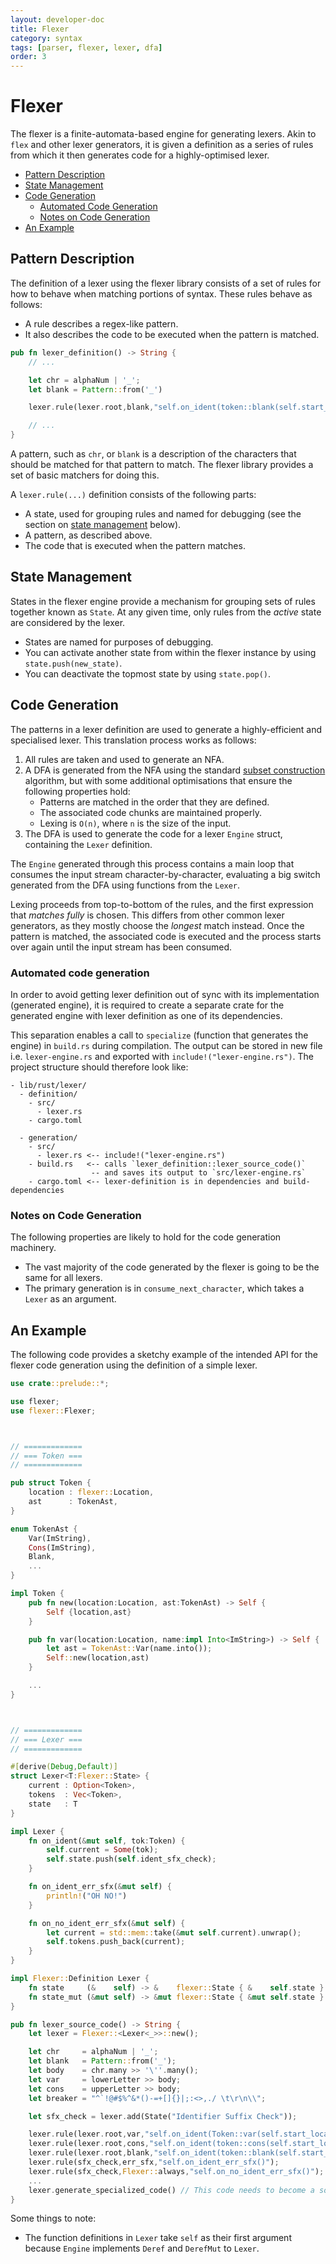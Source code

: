 ```yaml
---
layout: developer-doc
title: Flexer
category: syntax
tags: [parser, flexer, lexer, dfa]
order: 3
---
```


# Flexer
The flexer is a finite-automata-based engine for generating lexers. Akin to
`flex` and other lexer generators, it is given a definition as a series of rules
from which it then generates code for a highly-optimised lexer.

<!-- MarkdownTOC levels="2,3" autolink="true" -->

- [Pattern Description](#pattern-description)
- [State Management](#state-management)
- [Code Generation](#code-generation)
    - [Automated Code Generation](#automated-code-generation)
    - [Notes on Code Generation](#notes-on-code-generation)
- [An Example](#an-example)

<!-- /MarkdownTOC -->

## Pattern Description
The definition of a lexer using the flexer library consists of a set of rules
for how to behave when matching portions of syntax. These rules behave as
follows:

- A rule describes a regex-like pattern.
- It also describes the code to be executed when the pattern is matched.

```rust
pub fn lexer_definition() -> String {
    // ...

    let chr = alphaNum | '_';
    let blank = Pattern::from('_')

    lexer.rule(lexer.root,blank,"self.on_ident(token::blank(self.start_location))");

    // ...
}
```

A pattern, such as `chr`, or `blank` is a description of the characters that
should be matched for that pattern to match. The flexer library provides a set
of basic matchers for doing this.

A `lexer.rule(...)` definition consists of the following parts:

- A state, used for grouping rules and named for debugging (see the section on
  [state management](#state-management) below).
- A pattern, as described above.
- The code that is executed when the pattern matches.

## State Management
States in the flexer engine provide a mechanism for grouping sets of rules
together known as `State`. At any given time, only rules from the _active_ state
are considered by the lexer.

- States are named for purposes of debugging.
- You can activate another state from within the flexer instance by using
  `state.push(new_state)`.
- You can deactivate the topmost state by using `state.pop()`.

## Code Generation
The patterns in a lexer definition are used to generate a highly-efficient and
specialised lexer. This translation process works as follows:

1.  All rules are taken and used to generate an NFA.
2.  A DFA is generated from the NFA using the standard
    [subset construction](https://en.wikipedia.org/wiki/Powerset_construction)
    algorithm, but with some additional optimisations that ensure the following
    properties hold:
    - Patterns are matched in the order that they are defined.
    - The associated code chunks are maintained properly.
    - Lexing is `O(n)`, where `n` is the size of the input.
3.  The DFA is used to generate the code for a lexer `Engine` struct, containing
    the `Lexer` definition.

The `Engine` generated through this process contains a main loop that consumes
the input stream character-by-character, evaluating a big switch generated from
the DFA using functions from the `Lexer`.

Lexing proceeds from top-to-bottom of the rules, and the first expression that
_matches fully_ is chosen. This differs from other common lexer generators, as
they mostly choose the _longest_ match instead. Once the pattern is matched, the
associated code is executed and the process starts over again until the input
stream has been consumed.

### Automated code generation
In order to avoid getting lexer definition out of sync with its implementation
(generated engine), it is required to create a separate crate for the generated 
engine with lexer definition as one of its dependencies.

This separation enables a call to `specialize` (function that generates the engine)
in `build.rs` during compilation. The output can be stored in new file i.e. 
`lexer-engine.rs` and exported with `include!("lexer-engine.rs")`. The project
structure should therefore look like:

```
- lib/rust/lexer/
  - definition/
    - src/
      - lexer.rs
    - cargo.toml

  - generation/
    - src/
      - lexer.rs <-- include!("lexer-engine.rs")
    - build.rs   <-- calls `lexer_definition::lexer_source_code()`
                  -- and saves its output to `src/lexer-engine.rs`
    - cargo.toml <-- lexer-definition is in dependencies and build-dependencies
```

### Notes on Code Generation
The following properties are likely to hold for the code generation machinery.

- The vast majority of the code generated by the flexer is going to be the same
  for all lexers.
- The primary generation is in `consume_next_character`, which takes a `Lexer`
  as an argument.

## An Example
The following code provides a sketchy example of the intended API for the
flexer code generation using the definition of a simple lexer.

```rust
use crate::prelude::*;

use flexer;
use flexer::Flexer;



// =============
// === Token ===
// =============

pub struct Token {
    location : flexer::Location,
    ast      : TokenAst,
}

enum TokenAst {
    Var(ImString),
    Cons(ImString),
    Blank,
    ...
}

impl Token {
    pub fn new(location:Location, ast:TokenAst) -> Self {
        Self {location,ast}
    }

    pub fn var(location:Location, name:impl Into<ImString>) -> Self {
        let ast = TokenAst::Var(name.into());
        Self::new(location,ast)
    }

    ...
}



// =============
// === Lexer ===
// =============

#[derive(Debug,Default)]
struct Lexer<T:Flexer::State> {
    current : Option<Token>,
    tokens  : Vec<Token>,
    state   : T
}

impl Lexer {
    fn on_ident(&mut self, tok:Token) {
        self.current = Some(tok);
        self.state.push(self.ident_sfx_check);
    }

    fn on_ident_err_sfx(&mut self) {
        println!("OH NO!")
    }

    fn on_no_ident_err_sfx(&mut self) {
        let current = std::mem::take(&mut self.current).unwrap();
        self.tokens.push_back(current);
    }
}

impl Flexer::Definition Lexer {
    fn state     (&    self) -> &    flexer::State { &    self.state }
    fn state_mut (&mut self) -> &mut flexer::State { &mut self.state }
}

pub fn lexer_source_code() -> String {
    let lexer = Flexer::<Lexer<_>>::new();

    let chr     = alphaNum | '_';
    let blank   = Pattern::from('_');
    let body    = chr.many >> '\''.many();
    let var     = lowerLetter >> body;
    let cons    = upperLetter >> body;
    let breaker = "^`!@#$%^&*()-=+[]{}|;:<>,./ \t\r\n\\";

    let sfx_check = lexer.add(State("Identifier Suffix Check"));

    lexer.rule(lexer.root,var,"self.on_ident(Token::var(self.start_location,self.current_match()))");
    lexer.rule(lexer.root,cons,"self.on_ident(token::cons(self.start_location,self.current_match()))");
    lexer.rule(lexer.root,blank,"self.on_ident(token::blank(self.start_location))");
    lexer.rule(sfx_check,err_sfx,"self.on_ident_err_sfx()");
    lexer.rule(sfx_check,Flexer::always,"self.on_no_ident_err_sfx()");
    ...
    lexer.generate_specialized_code() // This code needs to become a source file, probably via build.rs
}
```

Some things to note:

- The function definitions in `Lexer` take `self` as their first argument
  because `Engine` implements `Deref` and `DerefMut` to `Lexer`.
